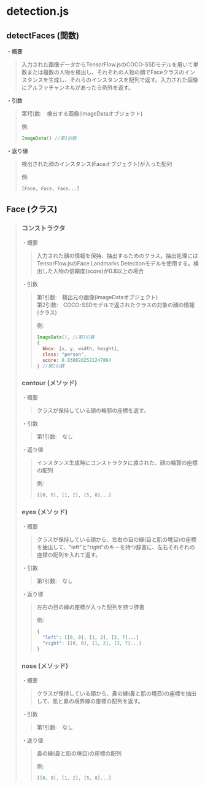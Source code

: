 # detection.js

## detectFaces (関数)
・概要
> 入力された画像データからTensorFlow.jsのCOCO-SSDモデルを用いて単数または複数の人物を検出し、それぞれの人物の顔でFaceクラスのインスタンスを生成し、それらのインスタンスを配列で返す。入力された画像にアルファチャンネルがあったら例外を返す。

・引数
> 第1引数:　検出する画像(ImageDataオブジェクト)
> 
> 例:  
> ```javascript
> ImageData() //第1引数
> ```

・返り値
> 検出された顔のインスタンス(Faceオブジェクト)が入った配列
> 
> 例:  
> ```javascript
> [Face, Face, Face...]
> ```

## Face (クラス)

> ### コンストラクタ
> ・概要
> > 入力された顔の情報を保持、抽出するためのクラス。抽出処理にはTensorFlow.jsのFace Landmarks Detectionモデルを使用する。検出した人物の信頼度(score)が0.8以上の場合
> > 
> ・引数
> > 第1引数:　検出元の画像(ImageDataオブジェクト)  
> > 第2引数:　COCO-SSDモデルで返されたクラスの対象の顔の情報(クラス)
> > 
> > 例:  
> > ```javascript
> > ImageData(), //第1引数
> > {
> >   bbox: [x, y, width, height],
> >   class: "person",
> >   score: 0.8380282521247864
> > } //第2引数
> > ```
> 
> ### contour (メソッド)
> ・概要
> > クラスが保持している顔の輪郭の座標を返す。
> 
> ・引数
> > 第1引数:　なし
> 
> ・返り値
> > インスタンス生成時にコンストラクタに渡された、顔の輪郭の座標の配列
> > 
> > 例:  
> > ```javascript
> > [[0, 0], [1, 2], [5, 8]...]
> > ```
> 
> ### eyes (メソッド)
> ・概要
> > クラスが保持している顔から、左右の目の縁(目と肌の境目)の座標を抽出して、"left"と"right"のキーを持つ辞書に、左右それぞれの座標の配列を入れて返す。
> 
> ・引数
> > 第1引数:　なし
> 
> ・返り値
> > 左右の目の縁の座標が入った配列を持つ辞書
> > 
> > 例:
> > ```javascript
> > {
> >   "left": [[0, 0], [1, 2], [3, 7]...]
> >   "right": [[0, 0], [1, 2], [3, 7]...]
> > }
> > ```
> 
> ### nose (メソッド)
> ・概要
> > クラスが保持している顔から、鼻の縁(鼻と肌の境目)の座標を抽出して、肌と鼻の境界線の座標の配列を返す。
> 
> ・引数
> > 第1引数:　なし
> 
> ・返り値
> > 鼻の縁(鼻と肌の境目)の座標の配列
> > 
> > 例:  
> > ```javascript
> > [[0, 0], [1, 2], [5, 8]...]
> > ```
